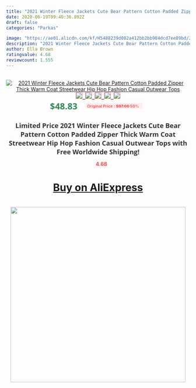 ```yaml
---
title: "2021 Winter Fleece Jackets Cute Bear Pattern Cotton Padded Zipper Thick Warm Coat Streetwear Hip Hop Fashion Casual Outwear Tops"
date: 2020-06-19T09:40:36.892Z
draft: false
categories: "Parkas"

image: "https://ae01.alicdn.com/kf/H5488239d082a412bb2bb984dcd7ee89bd/2021-Winter-Fleece-Jackets-Cute-Bear-Pattern-Cotton-Padded-Zipper-Thick-Warm-Coat-Streetwear-Hip-Hop.jpg"
description: "2021 Winter Fleece Jackets Cute Bear Pattern Cotton Padded Zipper Thick Warm Coat Streetwear Hip Hop Fashion Casual Outwear Tops"
author: Ella Brown
ratingvalue: 4.68
reviewcount: 1.555
---
```

<br>
<div style="text-align: center;">
<a href="https://s.click.aliexpress.com/e/_A9wNYp" target="_blank" rel="nofollow noopener noreferrer"><img alt="2021 Winter Fleece Jackets Cute Bear Pattern Cotton Padded Zipper Thick Warm Coat Streetwear Hip Hop Fashion Casual Outwear Tops" class="magnifier-image" src="https://ae01.alicdn.com/kf/H5488239d082a412bb2bb984dcd7ee89bd/2021-Winter-Fleece-Jackets-Cute-Bear-Pattern-Cotton-Padded-Zipper-Thick-Warm-Coat-Streetwear-Hip-Hop.jpg_640x640.jpg">
<br>
<img style="border:1px solid salmon" src="https://ae01.alicdn.com/kf/H5488239d082a412bb2bb984dcd7ee89bd/2021-Winter-Fleece-Jackets-Cute-Bear-Pattern-Cotton-Padded-Zipper-Thick-Warm-Coat-Streetwear-Hip-Hop.jpg_120x120.jpg">&nbsp;&nbsp;<img style="border:1px solid salmon" src="https://ae01.alicdn.com/kf/H91ce4eeffb84420d90e0b2d5390e4c794/2021-Winter-Fleece-Jackets-Cute-Bear-Pattern-Cotton-Padded-Zipper-Thick-Warm-Coat-Streetwear-Hip-Hop.jpg_120x120.jpg">&nbsp;&nbsp;<img style="border:1px solid salmon" src="https://ae01.alicdn.com/kf/H696840d7795f4837aeeef19070203bcd2/2021-Winter-Fleece-Jackets-Cute-Bear-Pattern-Cotton-Padded-Zipper-Thick-Warm-Coat-Streetwear-Hip-Hop.jpg_120x120.jpg">&nbsp;&nbsp;<img style="border:1px solid salmon" src="https://ae01.alicdn.com/kf/Hd70661d379334e978b17ad12ca1aeb50J/2021-Winter-Fleece-Jackets-Cute-Bear-Pattern-Cotton-Padded-Zipper-Thick-Warm-Coat-Streetwear-Hip-Hop.jpg_120x120.jpg">&nbsp;&nbsp;<img style="border:1px solid salmon" src="https://ae01.alicdn.com/kf/H583bbdd1eaea49ad82785ddcede15183c/2021-Winter-Fleece-Jackets-Cute-Bear-Pattern-Cotton-Padded-Zipper-Thick-Warm-Coat-Streetwear-Hip-Hop.jpg_120x120.jpg"></a></div><br0>
<div style="text-align: center;"><span style="background-color: white; border: 0px; box-sizing: border-box; color: seagreen; display: inline-block; font-family: &quot;open sans&quot; , &quot;arial&quot; , &quot;helvetica&quot; , sans-serif , &quot;heiti&quot;; font-size: 24px; font-stretch: inherit; font-weight: 700; line-height: inherit; margin: 0px 10px 0px 0px; padding: 0px; vertical-align: middle;">$48.83 </span>
<span style="background: rgb(255 , 241 , 241); border-radius: 3px; border: 0px; box-sizing: border-box; color: #ff4747; display: inline-block; font-family: inherit; font-size: 12px; font-stretch: inherit; font-style: inherit; font-variant: inherit; font-weight: 600; line-height: inherit; margin: 0px; padding: 2px 5px; transform: scale(0.9); vertical-align: middle;">Original Price : <b style="text-decoration: line-through;">$97.66 </b> 50%&nbsp;&nbsp;</span></div>
<h1 style="color: #333333; display: inline-block; font-family: &quot;open sans&quot; , &quot;arial&quot; , &quot;helvetica&quot; , sans-serif , &quot;heiti&quot;; font-size: 18px; font-stretch: inherit; font-weight: 700; text-align: center;">Limited Price 2021 Winter Fleece Jackets Cute Bear Pattern Cotton Padded Zipper Thick Warm Coat Streetwear Hip Hop Fashion Casual Outwear Tops with Free Worldwide Shipping!</h1>
<div style="color: #ff4747; text-align: center;">
<img src="https://4.bp.blogspot.com/-M0ZcTcb-5uY/XleCXlxnR4I/AAAAAAAAAEc/OrjgMkXV1oMQFaCRZj5HQwOCBcu3w1FegCPcBGAYYCw/s1600/star.png" style="height: 15px;">&nbsp;<b>4.68</b></div>
<div class="button_cont" align="center"><a class="buynow_a" href="https://s.click.aliexpress.com/e/_A9wNYp" target="_blank" rel="nofollow noopener noreferrer"><H1>Buy on AliExpress</H1></a></div><br>
<div class="separator" style="clear: both; text-align: center;">
<img src="https://lh3.googleusercontent.com/-pTy5HemUv9M/XlePHvY0dAI/AAAAAAAAAE4/0nX5iRUoIWY8eMW9Dpxeirr157OZliDIgCLcBGAsYHQ/s1600/badge.gif" width="480">
</div>
